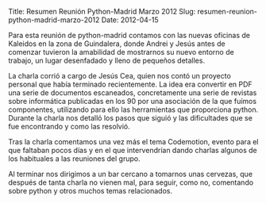 Title: Resumen Reunión Python-Madrid Marzo 2012
Slug: resumen-reunion-python-madrid-marzo-2012
Date: 2012-04-15

Para esta reunión de python-madrid contamos con las nuevas oficinas de Kaleidos en la zona de Guindalera, donde Andrei y Jesús antes de comenzar tuvieron la amabilidad de mostrarnos su nuevo entorno de trabajo, un lugar desenfadado y lleno de pequeños detalles.

La charla corrió a cargo de Jesús Cea, quien nos contó un proyecto personal que había terminado recientemente. La idea era convertir en PDF una serie de documentos escaneados, concretamente una serie de revistas sobre informática publicadas en los 90 por una asociación de la que fuímos componentes, utilizando para ello las herramientas que proporciona python. Durante la charla nos detalló los pasos que siguió y las dificultades que se fue encontrando y como las resolvió.

Tras la charla comentamos una vez más el tema Codemotion, evento para el que faltaban pocos días y en el que intervendrían dando charlas algunos de los habituales a las reuniones del grupo.

Al terminar nos dirigimos a un bar cercano a tomarnos unas cervezas, que después de tanta charla no vienen mal, para seguir, como no, comentando sobre python y otros muchos temas relacionados.
